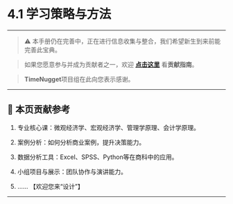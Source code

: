 # 4.1 学习策略与方法

---

> ⚠️ 本手册仍在完善中，正在进行信息收集与整合，我们希望新生到来前能完善此宝典。  

> 如果您愿意参与并成为贡献者之一，欢迎 **[点击这里](/CONTRIBUTING.md)** 看**贡献指南**。

> **TimeNugget**项目组在此向您表示感谢。

---

## 📌 本页贡献参考

1. 专业核心课：微观经济学、宏观经济学、管理学原理、会计学原理。

2. 案例分析：如何分析商业案例，提升决策能力。

3. 数据分析工具：Excel、SPSS、Python等在商科中的应用。

4. 小组项目与展示：团队协作与演讲能力。

5. ……  【欢迎您来“设计”】

---

